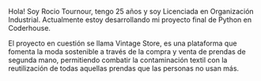 Hola! Soy Rocio Tournour, tengo 25 años y soy Licenciada en Organización Industrial. Actualmente estoy desarrollando mi proyecto final de Python en Coderhouse.

El proyecto en cuestión se llama Vintage Store, es una plataforma que fomenta la moda sostenible a través de la compra y venta de prendas de segunda mano, permitiendo combatir la contaminación textil con la reutilización de todas aquellas prendas que las personas no usan más.
